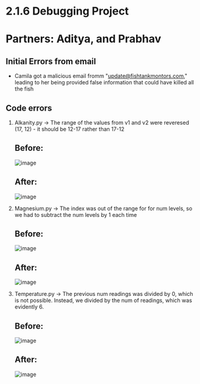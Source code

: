 # 2.1.6 Debugging Project 
# Partners: Aditya, and Prabhav

## Initial Errors from email
- Camila got a malicious email fromm "update@fishtankmontors.com," leading to her being provided false information that could have killed all the fish

## Code errors
1. Alkanity.py -> The range of the values from v1 and v2 were reveresed (17, 12) - it should be 12-17 rather than 17-12
   ## Before:
   ![image](https://github.com/user-attachments/assets/318bec5b-64bf-4173-8b21-f44200987c4d)
   ## After:
   ![image](https://github.com/user-attachments/assets/1fed41ac-46b3-422b-ab43-6c128c9b68ba)


2. Magnesium.py -> The index was out of the range for for num levels, so we had to subtract the num levels by 1 each time
   ## Before:
   ![image](https://github.com/user-attachments/assets/1cdb986a-88dd-4400-ab74-c42d6b7b672e)
   ## After:
   ![image](https://github.com/user-attachments/assets/8c1fd9bd-4669-4b5f-a826-7f7d6907dd65)


3. Temperature.py -> The previous num readings was divided by 0, which is not possible. Instead, we divided by the num of readings, which was evidently 6.
   ## Before:
   ![image](https://github.com/user-attachments/assets/f0d4a542-a211-41ca-8745-ec177d42107f)
   ## After:
   ![image](https://github.com/user-attachments/assets/93aae658-8af0-4be5-a482-39e0c2c8c1e6)

   

